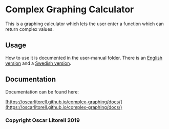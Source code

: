 # Complex Graphing Calculator

This is a graphing calculator which lets the user enter a function which can return complex values.

## Usage

How to use it is documented in the user-manual folder. There is an [English version](https://github.com/OscarLitorell/complex-graphing/blob/master/user-manual/english.md) and a [Swedish version](https://github.com/OscarLitorell/complex-graphing/blob/master/user-manual/swedish.md).

## Documentation
Documentation can be found here:

[https://oscarlitorell.github.io/complex-graphing/docs/](https://oscarlitorell.github.io/complex-graphing/docs/)


### Copyright Oscar Litorell 2019